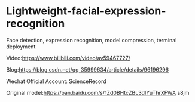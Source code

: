 # Lightweight-facial-expression-recognition
Face detection, expression recognition, model compression, terminal deployment

Video:https://www.bilibili.com/video/av59467727/

Blog:https://blog.csdn.net/qq_35999634/article/details/96196296

Wechat Official Account: ScienceRecord

Original model:https://pan.baidu.com/s/1Zd0BHtcZBL3dIYuThrXFWA   s8jm 
